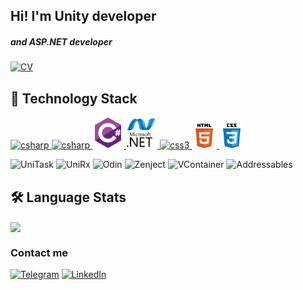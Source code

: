 ## Hi! I'm Unity developer
##### and ASP.NET developer

[![CV](https://img.shields.io/badge/-My_CV-090909?style=for-the-badge&logo=GoogleMessages)](https://drive.google.com/file/d/1tssrhQJka2W_MXHs3yTVEvCf-_G2sqC-/view?usp=drive_link)


## 🔧 Technology Stack

 <a href="https://www.jetbrains.com/trial-start/?build=2023300&product=RD" target="_blank" rel="noreferrer">
    <img src="https://encrypted-tbn0.gstatic.com/images?q=tbn:ANd9GcT_xmCOkMVo79nc6Xyg2nD50FCV487WDE5FQg&s" alt="csharp" width="50" height="50"/>
  </a>

   <a href="https://www.w3schools.com/cs/" target="_blank" rel="noreferrer">
    <img src="https://encrypted-tbn0.gstatic.com/images?q=tbn:ANd9GcQSlmGOuVcpiu9yOBlPAiHRGdxqF0N1wleFkg&s" alt="csharp" width="50" height="50"/>
  </a>
  
  <a href="https://www.w3schools.com/cs/" target="_blank" rel="noreferrer">
    <img src="https://raw.githubusercontent.com/devicons/devicon/master/icons/csharp/csharp-original.svg" alt="csharp" width="50" height="50"/>
  </a>
  
  <a href="https://dotnet.microsoft.com/" target="_blank" rel="noreferrer">
    <img src="https://raw.githubusercontent.com/devicons/devicon/master/icons/dot-net/dot-net-original-wordmark.svg" alt="dotnet" width="50" height="50">
    </a>
   <a href="https://learn.microsoft.com/en-us/ef/" target="_blank" rel="noreferrer">
    <img src="https://encrypted-tbn0.gstatic.com/images?q=tbn:ANd9GcQCDx1Gq9OhPHbGCw4K83O6b5jhBHRXmYLeMQ&s" alt="css3" width="40" height="40"/> 
  </a>  
    <a href="https://www.w3.org/html/" target="_blank" rel="noreferrer">
    <img src="https://raw.githubusercontent.com/devicons/devicon/master/icons/html5/html5-original-wordmark.svg" alt="html5" width="40" height="40"/>
    </a>
    <a href="https://www.w3schools.com/css/" target="_blank" rel="noreferrer">
    <img src="https://raw.githubusercontent.com/devicons/devicon/master/icons/css3/css3-original-wordmark.svg" alt="css3" width="40" height="40"/> 
  </a>  

<p></p>


![UniTask](https://img.shields.io/badge/-UniTask-grey?style=for-the-badge&logo=unitask) ![UniRx](https://img.shields.io/badge/-UniRx-grey?style=for-the-badge&logo=unirx)        ![Odin](https://img.shields.io/badge/-Odin-grey?style=for-the-badge)
![Zenject](https://img.shields.io/badge/-Zenject-grey?style=for-the-badge&logo=zenject) ![VContainer](https://img.shields.io/badge/-VContainer-grey?style=for-the-badge&logo=vcontainer) ![Addressables](https://img.shields.io/badge/-Addressables-grey?style=for-the-badge&logo=Addressables)



  ## :hammer_and_wrench: Language Stats

<p>
  
  <img height=160 align="center" src="https://github-readme-stats-qw1nt.vercel.app/api/top-langs/?username=Qw1nt&layout=compact&theme=dracula&hide_border=true" />
</p>

### Contact me

[![Telegram](https://img.shields.io/badge/-Telegram-090909?style=for-the-badge&logo=telegram)](https://t.me/DependencyInversion)
[![LinkedIn](https://img.shields.io/badge/-LinkedIn-090909?style=for-the-badge&logo=linkedin)](https://www.linkedin.com/in/your-profile)

